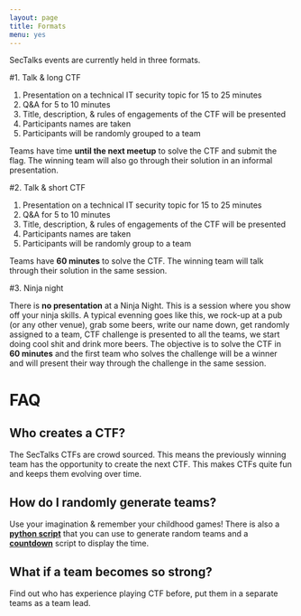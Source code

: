 ```yaml
---
layout: page
title: Formats
menu: yes
---
```


SecTalks events are currently held in three formats.

#1. Talk & long CTF

1. Presentation on a technical IT security topic for 15 to 25 minutes
1. Q&A for 5 to 10 minutes
1. Title, description, & rules of engagements of the CTF will be presented
1. Participants names are taken
1. Participants will be randomly grouped to a team

Teams have time **until the next meetup** to solve the CTF and submit the flag.
The winning team will also go through their solution in an informal presentation.


#2. Talk & short CTF

1. Presentation on a technical IT security topic for 15 to 25 minutes
1. Q&A for 5 to 10 minutes
1. Title, description, & rules of engagements of the CTF will be presented
1. Participants names are taken
1. Participants will be randomly group to a team

Teams have **60 minutes** to solve the CTF. The winning team will talk through their solution in the same session.

#3. Ninja night

There is **no presentation** at a Ninja Night. 
This is a session where you show off your ninja skills. A typical evenning goes like this, we rock-up at a pub
(or any other venue), grab some beers, write our name down, get randomly assigned to a team,  CTF challenge 
is presented to all the teams, we start doing cool shit and drink more beers. The objective is to solve the CTF
 in **60 minutes** and the first team who solves the challenge will be a winner and will 
present their way through the challenge in the same session. 

# FAQ

## Who creates a CTF?
The SecTalks CTFs are crowd sourced. This means the previously winning team has the opportunity to create the next CTF.
This makes CTFs quite fun and keeps them evolving over time.

## How do I randomly generate teams?
Use your imagination & remember your childhood games!
There is also a **[python script](../teamgen.py)** that you can use to generate random teams
and a **[countdown](../countdown.html)** script to display the time.

## What if a team becomes so strong?
Find out who has experience playing CTF before, put them in a separate teams as a team lead.

